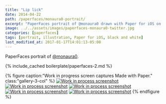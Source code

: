 ```yaml
---
title: "Lip lick"
date: 2014-04-22
path: /paperfaces/monaura0-portrait/
excerpt: "PaperFaces portrait of @monaura0 drawn with Paper for iOS on an iPad."
image: ../../assets/images/paperfaces-monaura0-twitter.jpg
categories: [paperfaces]
tags: [portrait, illustration, Paper for iOS, black and white]
last_modified_at: 2017-01-17T14:01:13-05:00
---
```


PaperFaces portrait of [@monaura0](https://twitter.com/monaura0).

{% include_cached boilerplate/paperfaces-2.md %}

{% figure caption:"Work in progress screen captures Made with Paper." class:"gallery-3-col" %}
[![Work in process screenshot](../../assets/images/paperfaces-monaura0-process-1-600.jpg)](../../assets/images/paperfaces-monaura0-process-1-lg.jpg)
[![Work in process screenshot](../../assets/images/paperfaces-monaura0-process-2-600.jpg)](../../assets/images/paperfaces-monaura0-process-2-lg.jpg)
[![Work in process screenshot](../../assets/images/paperfaces-monaura0-process-3-600.jpg)](../../assets/images/paperfaces-monaura0-process-3-lg.jpg)
[![Work in process screenshot](../../assets/images/paperfaces-monaura0-process-4-600.jpg)](../../assets/images/paperfaces-monaura0-process-4-lg.jpg)
[![Work in process screenshot](../../assets/images/paperfaces-monaura0-process-5-600.jpg)](../../assets/images/paperfaces-monaura0-process-5-lg.jpg)
{% endfigure %}
